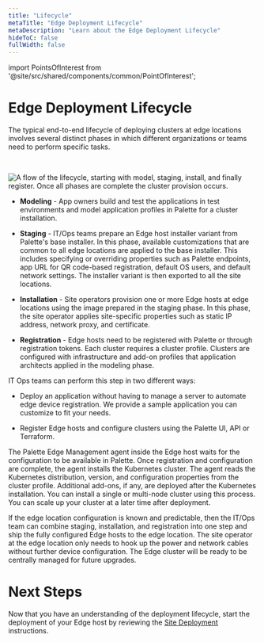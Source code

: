```yaml
---
title: "Lifecycle"
metaTitle: "Edge Deployment Lifecycle"
metaDescription: "Learn about the Edge Deployment Lifecycle"
hideToC: false
fullWidth: false
---
```





import PointsOfInterest from '@site/src/shared/components/common/PointOfInterest';

# Edge Deployment Lifecycle

The typical end-to-end lifecycle of deploying clusters at edge locations involves several distinct phases in which different organizations or teams need to perform specific tasks.
 
 <br />

 ![A flow of the lifecycle, starting with model, staging, install, and finally register. Once all phases are complete the cluster provision occurs.](/assets/docs/images/native-edge-deployment-lifecycle.png)

* **Modeling** - App owners build and test the applications in test environments and model application profiles in Palette for a cluster installation.


* **Staging** - IT/Ops teams prepare an Edge host installer variant from Palette's base installer. In this phase, available customizations that are common to all edge locations are applied to the base installer. This includes specifying or overriding properties such as Palette endpoints, app URL for QR code-based registration, default OS users, and default network settings. The installer variant is then exported to all the site locations. 


* **Installation** - Site operators provision one or more Edge hosts at edge locations using the image prepared in the staging phase. In this phase, the site operator applies site-specific properties such as static IP address, network proxy, and certificate.


* **Registration** - Edge hosts need to be registered with Palette or through registration tokens. Each cluster requires a cluster profile. Clusters are configured with infrastructure and add-on profiles that application architects applied in the modeling phase. 

IT Ops teams can perform this step in two different ways:

  * Deploy an application without having to manage a server to automate edge device registration. We provide a sample application you can customize to fit your needs.

  * Register Edge hosts and configure clusters using the Palette UI, API or Terraform.

The Palette Edge Management agent inside the Edge host waits for the configuration to be available in Palette. Once registration and configuration are complete, the agent installs the Kubernetes cluster. The agent reads the Kubernetes distribution, version, and configuration properties from the cluster profile. Additional add-ons, if any, are deployed after the Kubernetes installation. You can install a single or multi-node cluster using this process. You can scale up your cluster at a later time after deployment.

If the edge location configuration is known and predictable, then the IT/Ops team can combine staging, installation, and registration into one step and ship the fully configured Edge hosts to the edge location. The site operator at the edge location only needs to hook up the power and network cables without further device configuration. The Edge cluster will be ready to be centrally managed for future upgrades.

# Next Steps

Now that you have an understanding of the deployment lifecycle, start the deployment of your Edge host by reviewing the [Site Deployment](/clusters/edge/site-deployment) instructions.


<br />